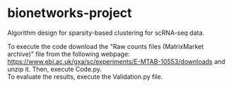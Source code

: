 # bionetworks-project
Algorithm design for sparsity-based clustering for scRNA-seq data.

To execute the code download the "Raw counts files (MatrixMarket archive)" file from the following webpage: https://www.ebi.ac.uk/gxa/sc/experiments/E-MTAB-10553/downloads and unzip it. Then, execute Code.py.   
To evaluate the results, execute the Validation.py file.  
